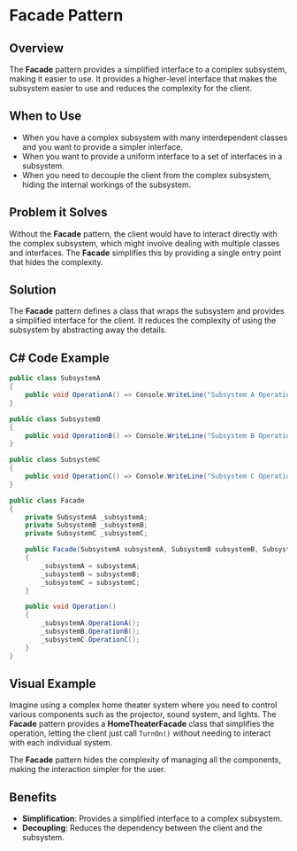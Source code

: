 # Facade Pattern

## Overview

The **Facade** pattern provides a simplified interface to a complex subsystem, making it easier to use. It provides a higher-level interface that makes the subsystem easier to use and reduces the complexity for the client.

## When to Use

- When you have a complex subsystem with many interdependent classes and you want to provide a simpler interface.
- When you want to provide a uniform interface to a set of interfaces in a subsystem.
- When you need to decouple the client from the complex subsystem, hiding the internal workings of the subsystem.

## Problem it Solves

Without the **Facade** pattern, the client would have to interact directly with the complex subsystem, which might involve dealing with multiple classes and interfaces. The **Facade** simplifies this by providing a single entry point that hides the complexity.

## Solution

The **Facade** pattern defines a class that wraps the subsystem and provides a simplified interface for the client. It reduces the complexity of using the subsystem by abstracting away the details.

## C# Code Example

``` C#
public class SubsystemA
{
    public void OperationA() => Console.WriteLine("Subsystem A Operation");
}

public class SubsystemB
{
    public void OperationB() => Console.WriteLine("Subsystem B Operation");
}

public class SubsystemC
{
    public void OperationC() => Console.WriteLine("Subsystem C Operation");
}

public class Facade
{
    private SubsystemA _subsystemA;
    private SubsystemB _subsystemB;
    private SubsystemC _subsystemC;

    public Facade(SubsystemA subsystemA, SubsystemB subsystemB, SubsystemC subsystemC)
    {
        _subsystemA = subsystemA;
        _subsystemB = subsystemB;
        _subsystemC = subsystemC;
    }

    public void Operation()
    {
        _subsystemA.OperationA();
        _subsystemB.OperationB();
        _subsystemC.OperationC();
    }
}
```

## Visual Example

Imagine using a complex home theater system where you need to control various components such as the projector, sound system, and lights. The **Facade** pattern provides a **HomeTheaterFacade** class that simplifies the operation, letting the client just call `TurnOn()` without needing to interact with each individual system.

The **Facade** pattern hides the complexity of managing all the components, making the interaction simpler for the user.

## Benefits

- **Simplification**: Provides a simplified interface to a complex subsystem.
- **Decoupling**: Reduces the dependency between the client and the subsystem.
